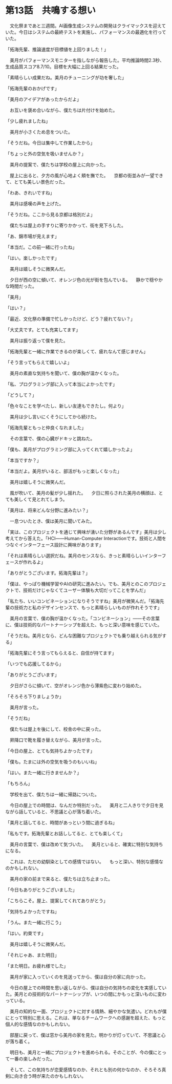 # 第13話　共鳴する想い

　文化祭まであと三週間。AI画像生成システムの開発はクライマックスを迎えていた。今日はシステムの最終テストを実施し、パフォーマンスの最適化を行っていた。

「拓海先輩、推論速度が目標値を上回りました！」

　美月がパフォーマンスモニターを指しながら報告した。平均推論時間2.3秒、生成品質スコア8.7/10。目標を大幅に上回る結果だった。

「素晴らしい成果だね。美月のチューニングが功を奢した」

「拓海先輩のおかげです」

「美月のアイデアがあったからだよ」

　お互いを褒め合いながら、僕たちは片付けを始めた。

「少し疲れましたね」

　美月が小さくため息をついた。

「そうだね。今日は集中して作業したから」

「ちょっと外の空気を吸いませんか？」

　美月の提案で、僕たちは学校の屋上に向かった。

　屋上に出ると、夕方の風が心地よく頬を撫でた。
　京都の街並みが一望できて、とても美しい景色だった。

「わあ、きれいですね」

　美月は感嘆の声を上げた。

「そうだね。ここから見る京都は格別だよ」

　僕たちは屋上の手すりに寄りかかって、街を見下ろした。

「あ、錦市場が見えます」

「本当だ。この前一緒に行ったね」

「はい。楽しかったです」

　美月は嬉しそうに微笑んだ。

　夕日が西の空に傾いて、オレンジ色の光が街を包んでいる。
　静かで穏やかな時間だった。

「美月」

「はい？」

「最近、文化祭の準備で忙しかったけど、どう？疲れてない？」

「大丈夫です。とても充実してます」

　美月は振り返って僕を見た。

「拓海先輩と一緒に作業できるのが楽しくて、疲れなんて感じません」

「そう言ってもらえて嬉しいよ」

　美月の素直な気持ちを聞いて、僕の胸が温かくなった。

「私、プログラミング部に入って本当によかったです」

「どうして？」

「色々なことを学べたし、新しい友達もできたし。何より」

　美月は少し言いにくそうにしてから続けた。

「拓海先輩ともっと仲良くなれました」

　その言葉で、僕の心臓がドキッと跳ねた。

「僕も、美月がプログラミング部に入ってくれて嬉しかったよ」

「本当ですか？」

「本当だよ。美月がいると、部活がもっと楽しくなった」

　美月は嬉しそうに微笑んだ。

　風が吹いて、美月の髪が少し揺れた。
　夕日に照らされた美月の横顔は、とても美しくて見とれてしまう。

「美月は、将来どんな分野に進みたい？」

　一息ついたとき、僕は美月に聞いてみた。

「実は、このプロジェクトを通じて興味が湧いた分野があるんです」美月は少し考えてから答えた。「HCI――Human-Computer Interactionです。技術と人間をつなぐインターフェース設計に興味があります」

「それは素晴らしい選択だね。美月のセンスなら、きっと素晴らしいインターフェースが作れるよ」

「ありがとうございます。拓海先輩は？」

「僕は、やっぱり機械学習やAIの研究に進みたい。でも、美月とのこのプロジェクトで、技術だけじゃなくてユーザー体験も大切だってことを学んだ」

「私たち、いいコンビネーションになりそうですね」美月が微笑んだ。「拓海先輩の技術力と私のデザインセンスで、もっと素晴らしいものが作れそうです」

　美月の言葉で、僕の胸が温かくなった。「コンビネーション」――その言葉に、僕は技術的なパートナーシップを超えた、もっと深い意味を感じていた。

「そうだね。美月となら、どんな困難なプロジェクトでも乗り越えられる気がする」

「拓海先輩にそう言ってもらえると、自信が持てます」

「いつでも応援してるから」

「ありがとうございます」

　夕日がさらに傾いて、空がオレンジ色から薄紫色に変わり始めた。

「そろそろ下りましょうか」

　美月が言った。

「そうだね」

　僕たちは屋上を後にして、校舎の中に戻った。

　昇降口で靴を履き替えながら、美月が言った。

「今日の屋上、とても気持ちよかったです」

「僕も。たまには外の空気を吸うのもいいね」

「はい。また一緒に行きませんか？」

「もちろん」

　学校を出て、僕たちは一緒に帰路についた。

　今日の屋上での時間は、なんだか特別だった。
　美月と二人きりで夕日を見ながら話していると、不思議と心が落ち着いた。

「美月と話してると、時間があっという間に過ぎるね」

「私もです。拓海先輩とお話ししてると、とても楽しくて」

　美月の言葉で、僕は改めて気づいた。
　美月といると、確実に特別な気持ちになる。

　これは、ただの幼馴染としての感情ではない。
　もっと深い、特別な感情なのかもしれない。

　美月の家の前まで来ると、僕たちは立ち止まった。

「今日もありがとうございました」

「こちらこそ。屋上、提案してくれてありがとう」

「気持ちよかったですね」

「うん。また一緒に行こう」

「はい。約束です」

　美月は嬉しそうに微笑んだ。

「それじゃあ、また明日」

「また明日。お疲れ様でした」

　美月が家に入っていくのを見送ってから、僕は自分の家に向かった。

　今日の屋上での時間を思い返しながら、僕は自分の気持ちの変化を実感していた。美月との技術的なパートナーシップが、いつの間にかもっと深いものに変わっている。

　美月の知的な一面、プロジェクトに対する情熱、細やかな気遣い。どれもが僕にとって特別に思える。これは、単なるチームワークへの感謝を超えた、もっと個人的な感情なのかもしれない。

　部屋に戻って、僕は窓から美月の家を見た。明かりが灯っていて、不思議と心が落ち着く。

　明日も、美月と一緒にプロジェクトを進められる。そのことが、今の僕にとって一番の楽しみだった。

　そして、この気持ちが恋愛感情なのか、それとも別の何かなのか、そろそろ真剣に向き合う時が来たのかもしれない。